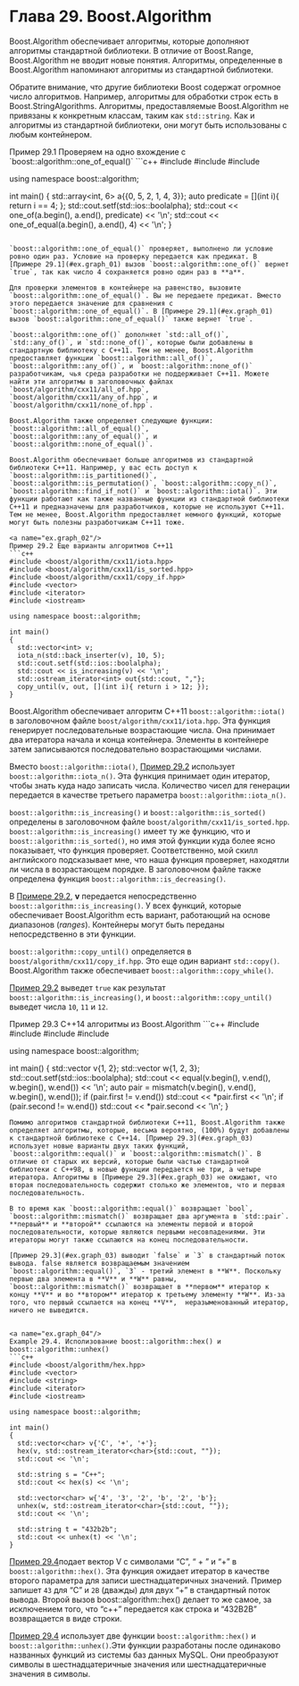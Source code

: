 # Глава 29. Boost.Algorithm

Boost.Algorithm обеспечивает алгоритмы, которые дополняют алгоритмы стандартной библиотеки. В отличие от Boost.Range, Boost.Algorithm не вводит новые понятия. Алгоритмы, определенные в Boost.Algorithm напоминают алгоритмы из стандартной библиотеки.

Обратите внимание, что другие библиотеки Boost содержат огромное число алгоритмов. Например, алгоритмы для обработки строк есть в Boost.StringAlgorithms. Алгоритмы, предоставляемые Boost.Algorithm не привязаны к конкретным классам, таким как `std::string`. Как и алгоритмы из стандартной библиотеки, они могут быть использованы с любым контейнером.

<a name="ex.graph_01"/>
Пример 29.1 Проверяем на одно вхождение с `boost::algorithm::one_of_equal()`
```c++
#include <boost/algorithm/cxx11/one_of.hpp>
#include <array>
#include <iostream>

using namespace boost::algorithm;

int main()
{
  std::array<int, 6> a{{0, 5, 2, 1, 4, 3}};
  auto predicate = [](int i){ return i == 4; };
  std::cout.setf(std::ios::boolalpha);
  std::cout << one_of(a.begin(), a.end(), predicate) << '\n';
  std::cout << one_of_equal(a.begin(), a.end(), 4) << '\n';
}
```

`boost::algorithm::one_of_equal()` проверяет, выполнено ли условие ровно один раз. Условие на проверку передается как предикат. В [Примере 29.1](#ex.graph_01) вызов `boost::algorithm::one_of()` вернет `true`, так как число 4 сохраняется ровно один раз в **a**.

Для проверки элементов в контейнере на равенство, вызовите `boost::algorithm::one_of_equal()`. Вы не передаете предикат. Вместо этого передается значение для сравнения с `boost::algorithm::one_of_equal()`. В [Примере 29.1](#ex.graph_01) вызов `boost::algorithm::one_of_equal()` также вернет `true`.

`boost::algorithm::one_of()` дополняет `std::all_of()`, `std::any_of()`, и `std::none_of()`, которые были добавлены в стандартную библиотеку с C++11. Тем не менее, Boost.Algorithm предоставляет функции `boost::algorithm::all_of()`, `boost::algorithm::any_of()`, и `boost::algorithm::none_of()` разработчикам, чья среда разработки не поддерживает C++11. Можете найти эти алгоритмы в заголовочных файлах `boost/algorithm/cxx11/all_of.hpp`, `boost/algorithm/cxx11/any_of.hpp`, и `boost/algorithm/cxx11/none_of.hpp`.

Boost.Algorithm также определяет следующие функции: `boost::algorithm::all_of_equal()`, `boost::algorithm::any_of_equal()`, и `boost::algorithm::none_of_equal()`.

Boost.Algorithm обеспечивает больше алгоритмов из стандартной библиотеки C++11. Например, у вас есть доступ к `boost::algorithm::is_partitioned()`, `boost::algorithm::is_permutation()`, `boost::algorithm::copy_n()`, `boost::algorithm::find_if_not()` и `boost::algorithm::iota()`. Эти функции работают как также названные функции из стандартной библиотеки C++11 и предназначены для разработчиков, которые не используют C++11. Тем не менее, Boost.Algorithm предоставляет немного функций, которые могут быть полезны разработчикам C++11 тоже.

<a name="ex.graph_02"/>
Пример 29.2 Еще варианты алгоритмов C++11
```c++
#include <boost/algorithm/cxx11/iota.hpp>
#include <boost/algorithm/cxx11/is_sorted.hpp>
#include <boost/algorithm/cxx11/copy_if.hpp>
#include <vector>
#include <iterator>
#include <iostream>

using namespace boost::algorithm;

int main()
{
  std::vector<int> v;
  iota_n(std::back_inserter(v), 10, 5);
  std::cout.setf(std::ios::boolalpha);
  std::cout << is_increasing(v) << '\n';
  std::ostream_iterator<int> out{std::cout, ","};
  copy_until(v, out, [](int i){ return i > 12; });
}
```

Boost.Algorithm обеспечивает алгоритм C++11 `boost::algorithm::iota()` в заголовочном файле `boost/algorithm/cxx11/iota.hpp`. Эта функция генерирует последовательные возрастающие числа. Она принимает два итератора начала и конца контейнера. Элементы в контейнере затем записываются последовательно возрастающими числами.

Вместо `boost::algorithm::iota()`, [Пример 29.2](#ex.graph_02) использует `boost::algorithm::iota_n()`. Эта функция принимает один итератор, чтобы знать куда надо записать числа. Количество чисел для генерации передается в качестве третьего параметра `boost::algorithm::iota_n()`.

`boost::algorithm::is_increasing()` и `boost::algorithm::is_sorted()`  определены в заголовочном файле `boost/algorithm/cxx11/is_sorted.hpp`. `boost::algorithm::is_increasing()` имеет ту же функцию, что и `boost::algorithm::is_sorted()`, но имя этой функции куда более ясно показывает, что функция проверяет. Соответственно, мой скилл английского подсказывает мне, что наша функция проверяет, находятли ли числа в возрастающем порядке. В заголовочном файле также определена функция `boost::algorithm::is_decreasing()`.

В [Примере 29.2](#ex.graph_02), **v** передается непосредственно `boost::algorithm::is_increasing()`. У всех функций, которые обеспечивает Boost.Algorithm есть вариант, работающий на основе диапазонов (*ranges*). Контейнеры могут быть переданы непосредственно в эти функции.

`boost::algorithm::copy_until()` определяется в `boost/algorithm/cxx11/copy_if.hpp`. Это еще один вариант `std::copy()`. Boost.Algorithm также обеспечивает `boost::algorithm::copy_while()`.

[Пример 29.2](#ex.graph_02) выведет `true` как результат `boost::algorithm::is_increasing()`, и `boost::algorithm::copy_until()` выведет числа `10`, `11` и `12`.

<a name="ex.graph_03"/>
Пример 29.3 C++14 алгоритмы из Boost.Algorithm
```c++
#include <boost/algorithm/cxx14/equal.hpp>
#include <boost/algorithm/cxx14/mismatch.hpp>
#include <vector>
#include <iostream>

using namespace boost::algorithm;

int main()
{
  std::vector<int> v{1, 2};
  std::vector<int> w{1, 2, 3};
  std::cout.setf(std::ios::boolalpha);
  std::cout << equal(v.begin(), v.end(), w.begin(), w.end()) << '\n';
  auto pair = mismatch(v.begin(), v.end(), w.begin(), w.end());
  if (pair.first != v.end())
    std::cout << *pair.first << '\n';
  if (pair.second != w.end())
    std::cout << *pair.second << '\n';
}
```
Помимо алгоритмов стандартной библиотеки C++11, Boost.Algorithm также определяет алгоритмы, которые, весьма вероятно, (100%) будут добавлены к стандартной библиотеке с C++14. [Пример 29.3](#ex.graph_03) использует новые варианты двух таких функций, `boost::algorithm::equal()` и `boost::algorithm::mismatch()`. В отличие от старых их версий, которые были частью стандартной библиотеки с C++98, в новые функции передается не три, а четыре итератора. Алгоритмы в [Примере 29.3](#ex.graph_03) не ожидают, что вторая последовательность содержит столько же элементов, что и первая последовательность.

В то время как `boost::algorithm::equal()` возвращает `bool`, `boost::algorithm::mismatch()` возвращает два аргумента в `std::pair`. **первый** и **второй** ссылаются на элементы первой и второй последовательности, которые являются первыми несовпадениями. Эти итераторы могут также ссылаются на конец последовательности.

[Пример 29.3](#ex.graph_03) выводит `false` и `3` в стандартный поток вывода. false является возвращаемым значением `boost::algorithm::equal()`, `3` - третий элемент в **W**. Поскольку первые два элемента в **V** и **W** равны, `boost::algorithm::mismatch()` возвращает в **первом** итератор к концу **V** и во **втором** итератор к третьему элементу **W**. Из-за того, что первый ссылается на конец **V**,  неразыменованный итератор, ничего не выведится.


<a name="ex.graph_04"/>
Example 29.4. Исполизование boost::algorithm::hex() и boost::algorithm::unhex()
```c++
#include <boost/algorithm/hex.hpp>
#include <vector>
#include <string>
#include <iterator>
#include <iostream>

using namespace boost::algorithm;

int main()
{
  std::vector<char> v{'C', '+', '+'};
  hex(v, std::ostream_iterator<char>{std::cout, ""});
  std::cout << '\n';

  std::string s = "C++";
  std::cout << hex(s) << '\n';

  std::vector<char> w{'4', '3', '2', 'b', '2', 'b'};
  unhex(w, std::ostream_iterator<char>{std::cout, ""});
  std::cout << '\n';

  std::string t = "432b2b";
  std::cout << unhex(t) << '\n';
}
```
[Пример 29.4](#ex.graph_04) использует две функции `boost::algorithm::hex()` и `boost::algorithm::unhex()`.Эти функции разработаны после одинаково названных функций из системы баз данных MySQL. Они преобразуют символы в шестнадцатеричные значения или шестнадцатеричные значения в символы.

[Пример 29.4](#ex.graph_04)подает вектор V с символами “С”, “ + ” и “+” в `boost::algorithm::hex()`. Эта функция ожидает итератор в качестве второго параметра для записи шестнадцатеричных значений. Пример запишет `43` для “C” и `2B` (дважды) для двух “+” в стандартный поток вывода. Второй вызов boost::algorithm::hex() делает то же самое, за исключением того, что “с++” передается как строка и “432B2B” возвращается в виде строки.
